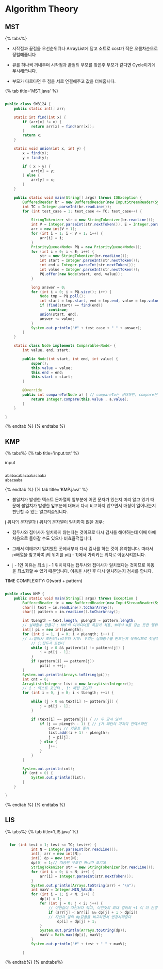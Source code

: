 # Algorithm Theory

## MST

{% tabs%}

- 시작점과 끝점을 우선순위큐나 ArrayList에 담고 소트로 cost가 적은 오름차순으로 정렬해줍니다

- 큐를 하나씩 꺼내주며 시작점과 끝점의 부모를 찾은후 부모가 같다면 Cycle이기에 무시해줍니다.

- 부모가 다르다면 두 점을 서로 연결해주고 값을 더해줍니다.

{% tab title='MST.java' %}

```java

public class SW3124 {
    public static int[] arr;

    static int find(int x) {
        if (arr[x] != x) {
            return arr[x] = find(arr[x]);
        }
        return x;
    }

    static void union(int x, int y) {
        x = find(x);
        y = find(y);

        if ( x > y) {
            arr[x] = y;
        } else {
            arr[y] = x;
        }
    }

    public static void main(String[] args) throws IOException {
        BufferedReader br = new BufferedReader(new InputStreamReader(System.in));
        int TC = Integer.parseInt(br.readLine());
        for (int test_case = 1; test_case <= TC; test_case++) {

            StringTokenizer str = new StringTokenizer(br.readLine());
            int V = Integer.parseInt(str.nextToken()), E = Integer.parseInt(str.nextToken());
            arr = new int[V + 1];
            for (int i = 1; i < V + 1; i++) {
                arr[i] = i;
            }
            PriorityQueue<Node> PQ = new PriorityQueue<Node>();
            for (int i = 0; i < E; i++) {
                str = new StringTokenizer(br.readLine());
                int start = Integer.parseInt(str.nextToken());
                int end = Integer.parseInt(str.nextToken());
                int value = Integer.parseInt(str.nextToken());
                PQ.offer(new Node(start, end, value));
            }

            long answer = 0;
            for (int i = 0; i < PQ.size(); i++) {
                Node tmp = PQ.poll();
                int start = tmp.start, end = tmp.end, value = tmp.value;
                if (find(start) == find(end))
                    continue;
                union(start, end);
                answer += value;
            }
            System.out.println("#" + test_case + " " + answer);
        }
    }

    static class Node implements Comparable<Node> {
        int value, end, start;

        public Node(int start, int end, int value) {
            super();
            this.value = value;
            this.end = end;
            this.start = start;
        }

        @Override
        public int compareTo(Node a) { // compareTo는 상대꺼만, compare은 둘다
            return Integer.compare(this.value , a.value);
        }
    }

}

```

{% endtab %}
{% endtabs %}

## KMP

{% tabs%}
{% tab title='input.txt' %}

input

```txt

ababacabacaabacaaba
abacaaba

```

{% endtab %}
{% tab title='KMP.java' %}

- 불일치가 발생한 텍스트 문자열의 앞부분에 어떤 문자가 있는지 미리 알고 있기 때문에 불일치가 발생한 앞부분에 대해서 다시 비교하지 않으면서 매칭이 일어나는지 판단할 수 있는 알고리즘입니다.

j 위치의 문자열과 i 위치의 문자열이 일치하지 않을 경우:

- 접두사와 접미사가 일치하지 않는다는 것이므로 다시 검사를 해야하는데 이때 아예 처음으로 돌아갈 수도 있으나 비효율적입니다.

- 그래서 여태까지 일치했던 곳에서부터 다시 검사를 하는 것이 유리합니다. 따라서 pi배열을 참고하여 j의 위치를 pi[j - 1]에서 가리키는 위치로 이동시켜봅니다.

- j - 1인 이유는 최소 j - 1 위치까지는 접두사와 접미사가 일치했다는 것이므로 이동을 최소화할 수 있기 때문입니다. 이동을 시킨 후 다시 일치하는지 검사를 합니다.

TIME COMPLEXITY: O(word + pattern)

```java

public class KMP {
    public static void main(String[] args) throws Exception {
        BufferedReader in = new BufferedReader(new InputStreamReader(System.in));
        char[] text = in.readLine().toCharArray();
        char[] pattern = in.readLine().toCharArray();

        int tLength = text.length, pLength = pattern.length;
        // 실패함수 만들기 : KMP의 아이디어를 똑같이 적용, W에서 W를 찾는 듯한 행위를 해서...
        int[] pi = new int[pLength];
        for (int i = 1, j = 0; i < pLength; i++) {
        // i:접미사 포인터(i=1부터 시작: 우리는 실패함수를 만드는게 목적이므로 첫글자 틀리면 0위치로 가야하므로.),
            // j:접두사 포인터
            while (j > 0 && pattern[i] != pattern[j]) {
                j = pi[j - 1];
            }
            if (pattern[i] == pattern[j])
                pi[i] = ++j;
        }
        System.out.println(Arrays.toString(pi));
        int cnt = 0;
        ArrayList<Integer> list = new ArrayList<Integer>();
        // i : 텍스트 포인터 , j: 패턴 포인터
        for (int i = 0, j = 0; i < tLength; ++i) {

            while (j > 0 && text[i] != pattern[j]) {
                j = pi[j - 1];
            }

            if (text[i] == pattern[j]) { // 두 글자 일치
                if (j == pLength - 1) { // j가 패턴의 마지막 인덱스라면
                    cnt++; // 카운트 증가
                    list.add((i + 1) - pLength);
                    j = pi[j];
                } else {
                    j++;
                }
            }
        }

        System.out.println(cnt);
        if (cnt > 0) {
            System.out.println(list);
        }
    }

}

```

{% endtab %}
{% endtabs %}

## LIS

{% tabs%}
{% tab title='LIS.java' %}

```java

  for (int test = 1; test <= TC; test++) {
            int N = Integer.parseInt(br.readLine());
            int[] arr = new int[N];
            int[] dp = new int[N];
            dp[0] = 1;// 처음엔 무조건 하나가 오기에
            StringTokenizer str = new StringTokenizer(br.readLine());
            for (int i = 0; i < N; i++) {
                arr[i] = Integer.parseInt(str.nextToken());
            }
            System.out.println(Arrays.toString(arr) + "\n");
            int maxV = Integer.MIN_VALUE;
            for (int i = 1; i < N; i++) {
                dp[i] = 1;
                for (int j = 0; j < i; j++) {
                    // 이전값이 자신보다 작고, 이전것의 최대 길이의 +1 이 더 긴경우
                    if (arr[j] < arr[i] && dp[j] + 1 > dp[i])
                    // 자신과 앞의 dp값들을 비교하면서 변경시켜준다
                        dp[i] = dp[j] + 1;
                }
                System.out.println(Arrays.toString(dp));
                maxV = Math.max(dp[i], maxV);
            }
            System.out.println("#" + test + " " + maxV);

        }

```

{% endtab%}
{% endtabs%}
